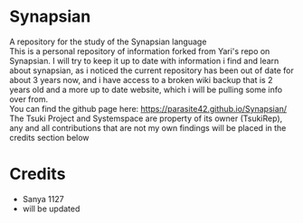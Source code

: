 # Synapsian
A repository for the study of the Synapsian language<br />
This is a personal repository of information forked from Yari's repo on Synapsian. I will try to keep it up to date with information i find and learn about synapsian, as i noticed the current repository has been out of date for about 3 years now, and i have access to a broken wiki backup that is 2 years old and a more up to date website, which i will be pulling some info over from. <br />
You can find the github page here: https://parasite42.github.io/Synapsian/ <br />
The Tsuki Project and Systemspace are property of its owner (TsukiRep), any and all contributions that are not my own findings will be placed in the credits section below<br />
# Credits
<ul>
  <li>Sanya 1127</li>
  <li>will be updated</li>
<ul>
